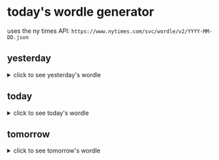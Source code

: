 # today's wordle generator

uses the ny times API: `https://www.nytimes.com/svc/wordle/v2/YYYY-MM-DD.json`

## yesterday

<details>
    <summary>click to see yesterday's wordle</summary>

    frail

</details>

## today

<details>
    <summary>click to see today's wordle</summary>

    going

</details>

## tomorrow

<details>
    <summary>click to see tomorrow's wordle</summary>

    niche

</details>
